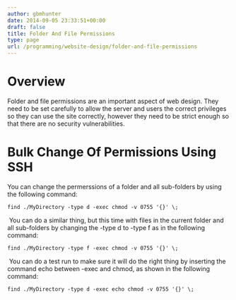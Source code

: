 ```yaml
---
author: gbmhunter
date: 2014-09-05 23:33:51+00:00
draft: false
title: Folder And File Permissions
type: page
url: /programming/website-design/folder-and-file-permissions
---
```


# Overview

Folder and file permissions are an important aspect of web design. They need to be set carefully to allow the server and users the correct privileges so they can use the site correctly, however they need to be strict enough so that there are no security vulnerabilities.

# Bulk Change Of Permissions Using SSH

You can change the permerssions of a folder and all sub-folders by using the following command:
    
    find ./MyDirectory -type d -exec chmod -v 0755 '{}' \;

 You can do a similar thing, but this time with files in the current folder and all sub-folders by changing the -type d to -type f as in the following command:
    
    find ./MyDirectory -type f -exec chmod -v 0755 '{}' \;

 You can do a test run to make sure it will do the right thing by inserting the command echo between -exec and chmod, as shown in the following command:
    
    find ./MyDirectory -type d -exec echo chmod -v 0755 '{}' \;
